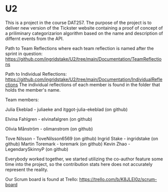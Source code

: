 # U2

This is a project in the course DAT257. 
The purpose of the project is to deliver new version of the Tickster website containing a proof of concept of a priliminary categorizarion algorithm based on the name and description of differnt events from the API.

Path to Team Reflections where each team reflection is named after the sprint in question:
https://github.com/ingridstake/U2/tree/main/Documentation/TeamReflections

Path to Individual Reflections:
https://github.com/ingridstake/U2/tree/main/Documentation/IndividualReflections
The individual reflections of each member is found in the folder that holds the member's name.

Team members:

Julia Ekeblad - juliaeke and itggot-julia-ekeblad (on github)

Elvina Fahlgren - elvinafalgren (on github)

Olivia Månström - olimanstrom (on github)

Tove Nilsson - ToveNilsson6569 (on github)
Ingrid Stake - ingridstake (on github)
Martin Toremark - toremark (on github)
Kevin Zhao - LegendarySkinnyP (on github)


Everybody worked together, we started utilizing the co-author feature some time into the project, so the contribution stats here does not accurately represent the reality.

Our Scrum board is found at Trello:
https://trello.com/b/K8JLEl0z/scrum-board
